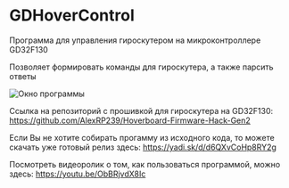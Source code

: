 # GDHoverControl
Программа для управления гироскутером на микроконтроллере GD32F130

Позволяет формировать команды для гироскутера, а также парсить ответы

![Окно программы](https://downloader.disk.yandex.ru/preview/88201859f16934a1cdb5b67528fe6366eaf88165dfd90541a45202889ef18192/6047bc7f/7qcFJc46hwZ8AKwWrPuN21iq63D33TRzZNamkXLgZh3qC5sXemvWPRA98gU58DK8m8xxkWhisFp0kfYEW2zXyQ%3D%3D?uid=0&filename=окно_программы.png&disposition=inline&hash=&limit=0&content_type=image%2Fpng&owner_uid=0&tknv=v2&size=2048x2048 "Окно программы")


Ссылка на репозиторий с прошивкой для гироскутера на GD32F130: https://github.com/AlexRP239/Hoverboard-Firmware-Hack-Gen2

Если Вы не хотите собирать прогамму из исходного кода, то можете скачать уже готовый релиз здесь: https://yadi.sk/d/d6QXvCoHp8RY2g

Посмотреть видеоролик о том, как пользоваться программой, можно здесь: https://youtu.be/ObBRjvdX8Ic
